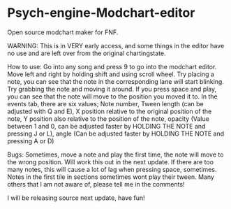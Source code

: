 # Psych-engine-Modchart-editor
Open source modchart maker for FNF.

WARNING: This is in VERY early access, and some things in the editor have no use and are left over from the original chartingstate.

How to use:
Go into any song and press 9 to go into the modchart editor.
Move left and right by holding shift and using scroll wheel.
Try placing a note, you can see that the note in the corresponding lane will start blinking. Try grabbing the note and moving it around. If you press space and play, you can see that the note will move to the position you moved it to.
In the events tab, there are six values; Note number, Tween length (can be adjusted with Q and E), X position relative to the original position of the note, Y position also relative to the position of the note, opacity (Value between 1 and 0, can be adjusted faster by HOLDING THE NOTE and pressing J or L), angle (Can be adjusted faster by HOLDING THE NOTE and pressing A or D)

Bugs:
Sometimes, move a note and play the first time, the note will move to the wrong position. Will work this out in the next update.
If there are too many notes, this will cause a lot of lag when pressing space, sometimes.
Notes in the first tile in sections sometimes wont play their tween.
Many others that I am not aware of, please tell me in the comments!

I will be releasing source next update, have fun!
